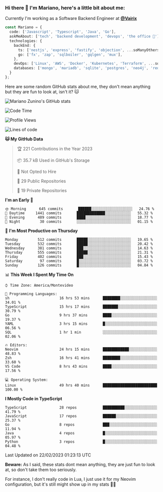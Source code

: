 ### Hi there 👋 I'm Mariano, here's a little bit about me:

Currently I'm working as a Software Backend Engineer at [**@Vairix**](https://vairix.com)

```ts
const Mariano = {
  code: ['Javascript', 'Typescript', 'Java', 'Go'],
  askMeAbout: ['tech', 'backend development', 'devops', 'the office 💼'],
  technologies: {
    backEnd: {
      ts: ['nestjs', 'express', 'fastify', 'objection', ...soManyOthersFrameworks],
      go: ['fx', 'zap', 'sqlboiler', 'gqlgen', 'mux'],
    },
    devOps: ['Linux', 'AWS', 'Docker', 'Kubernetes', 'Terraform', ...soManyOthersTools],
    databases: ['mongo', 'mariadb', 'sqlite', 'postgres', 'neo4j', 'redis'],
  }
};
```

Here are some random GitHub stats about me, they don't mean anything but they are fun to look at, isn't it? 🐱

![Mariano Zunino's GitHub stats](https://github-readme-stats.vercel.app/api?username=marianozunino&count_private=true&show_icons=true&theme=radical)

<!--START_SECTION:waka-->
![Code Time](http://img.shields.io/badge/Code%20Time-578%20hrs%2034%20mins-blue)

![Profile Views](http://img.shields.io/badge/Profile%20Views-0-blue)

![Lines of code](https://img.shields.io/badge/From%20Hello%20World%20I%27ve%20Written-730%20Thousand%20lines%20of%20code-blue)

**🐱 My GitHub Data** 

> 🏆 221 Contributions in the Year 2023
 > 
> 📦 35.7 kB Used in GitHub's Storage 
 > 
> 🚫 Not Opted to Hire
 > 
> 📜 29 Public Repositories 
 > 
> 🔑 19 Private Repositories  
 > 
**I'm an Early 🐤** 

```text
🌞 Morning      645 commits       ██████░░░░░░░░░░░░░░░░░░░   24.76 % 
🌆 Daytime     1441 commits       █████████████░░░░░░░░░░░░   55.32 % 
🌃 Evening      489 commits       ████░░░░░░░░░░░░░░░░░░░░░   18.77 % 
🌙 Night         30 commits       ░░░░░░░░░░░░░░░░░░░░░░░░░   01.15 % 

```
📅 **I'm Most Productive on Thursday** 

```text
Monday         512 commits       █████░░░░░░░░░░░░░░░░░░░░   19.65 % 
Tuesday        532 commits       █████░░░░░░░░░░░░░░░░░░░░   20.42 % 
Wednesday      381 commits       ███░░░░░░░░░░░░░░░░░░░░░░   14.63 % 
Thursday       555 commits       █████░░░░░░░░░░░░░░░░░░░░   21.31 % 
Friday         402 commits       ███░░░░░░░░░░░░░░░░░░░░░░   15.43 % 
Saturday        97 commits       █░░░░░░░░░░░░░░░░░░░░░░░░   03.72 % 
Sunday         126 commits       █░░░░░░░░░░░░░░░░░░░░░░░░   04.84 % 

```


📊 **This Week I Spent My Time On** 

```text
⌚︎ Time Zone: America/Montevideo

💬 Programming Languages: 
sh                       16 hrs 53 mins      ████████░░░░░░░░░░░░░░░░░   34.01 % 
TypeScript               15 hrs 17 mins      ███████░░░░░░░░░░░░░░░░░░   30.79 % 
Go                       9 hrs 37 mins       ████░░░░░░░░░░░░░░░░░░░░░   19.37 % 
YAML                     3 hrs 15 mins       █░░░░░░░░░░░░░░░░░░░░░░░░   06.56 % 
SQL                      1 hr 1 min          ░░░░░░░░░░░░░░░░░░░░░░░░░   02.06 % 

🔥 Editors: 
Neovim                   24 hrs 15 mins      ████████████░░░░░░░░░░░░░   48.83 % 
Zsh                      16 hrs 41 mins      ████████░░░░░░░░░░░░░░░░░   33.60 % 
VS Code                  8 hrs 43 mins       ████░░░░░░░░░░░░░░░░░░░░░   17.56 % 

💻 Operating System: 
Linux                    49 hrs 40 mins      █████████████████████████   100.00 % 

```

**I Mostly Code in TypeScript** 

```text
TypeScript               28 repos            ██████████░░░░░░░░░░░░░░░   41.79 % 
JavaScript               17 repos            ██████░░░░░░░░░░░░░░░░░░░   25.37 % 
Go                       8 repos             ███░░░░░░░░░░░░░░░░░░░░░░   11.94 % 
Java                     4 repos             █░░░░░░░░░░░░░░░░░░░░░░░░   05.97 % 
Python                   3 repos             █░░░░░░░░░░░░░░░░░░░░░░░░   04.48 % 

```



 Last Updated on 22/02/2023 01:23:13 UTC
<!--END_SECTION:waka-->

**Beware:** As I said, these stats dont mean anything, they are just fun to look at, so don't take them too seriously.

For instance, I don't really code in Lua, I just use it for my Neovim configuration, but it's still might show up in my stats 🤷‍♂️
